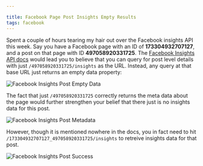 ```yaml
---

title: Facebook Page Post Insights Empty Results
tags: facebook
---
```


Spent a couple of hours tearing my hair out over the Facebook insights API this week. Say you have a Facebook page with an ID of **173304932707127**, and a post on that page with ID **497058920331725**. The [Facebook Insights API docs](https://developers.facebook.com/docs/reference/fql/insights/) would lead you to believe that you can query for post level details with just `/497058920331725/insights` as the URL. Instead, any query at that base URL just returns an empty data property:

![Facebook Insights Post Empty Data](/blog/images/insights_empty_data.png)

The fact that just `/497058920331725` correctly returns the meta data about the page would further strengthen your belief that there just is no insights data for this post.

![Facebook Insights Post Metadata](/blog/images/insights_post.png)

However, though it is mentioned nowhere in the docs, you in fact need to hit `/173304932707127_497058920331725/insights` to retreive insights data for that post.

![Facebook Insights Post Success](/blog/images/insights_with_data.png)
